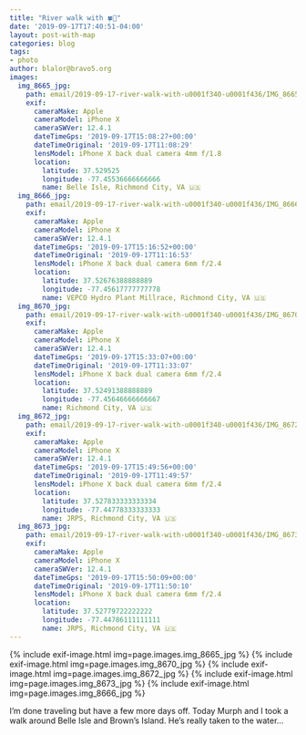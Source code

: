 ```yaml
---
title: "River walk with 🍀🐶"
date: '2019-09-17T17:40:51-04:00'
layout: post-with-map
categories: blog
tags:
- photo
author: blalor@bravo5.org
images:
  img_8665_jpg:
    path: email/2019-09-17-river-walk-with-u0001f340-u0001f436/IMG_8665.jpg
    exif:
      cameraMake: Apple
      cameraModel: iPhone X
      cameraSWVer: 12.4.1
      dateTimeGps: '2019-09-17T15:08:27+00:00'
      dateTimeOriginal: '2019-09-17T11:08:29'
      lensModel: iPhone X back dual camera 4mm f/1.8
      location:
        latitude: 37.529525
        longitude: -77.45536666666666
        name: Belle Isle, Richmond City, VA 🇺🇸
  img_8666_jpg:
    path: email/2019-09-17-river-walk-with-u0001f340-u0001f436/IMG_8666.jpg
    exif:
      cameraMake: Apple
      cameraModel: iPhone X
      cameraSWVer: 12.4.1
      dateTimeGps: '2019-09-17T15:16:52+00:00'
      dateTimeOriginal: '2019-09-17T11:16:53'
      lensModel: iPhone X back dual camera 6mm f/2.4
      location:
        latitude: 37.52676388888889
        longitude: -77.45617777777778
        name: VEPCO Hydro Plant Millrace, Richmond City, VA 🇺🇸
  img_8670_jpg:
    path: email/2019-09-17-river-walk-with-u0001f340-u0001f436/IMG_8670.jpg
    exif:
      cameraMake: Apple
      cameraModel: iPhone X
      cameraSWVer: 12.4.1
      dateTimeGps: '2019-09-17T15:33:07+00:00'
      dateTimeOriginal: '2019-09-17T11:33:07'
      lensModel: iPhone X back dual camera 6mm f/2.4
      location:
        latitude: 37.52491388888889
        longitude: -77.45646666666667
        name: Richmond City, VA 🇺🇸
  img_8672_jpg:
    path: email/2019-09-17-river-walk-with-u0001f340-u0001f436/IMG_8672.jpg
    exif:
      cameraMake: Apple
      cameraModel: iPhone X
      cameraSWVer: 12.4.1
      dateTimeGps: '2019-09-17T15:49:56+00:00'
      dateTimeOriginal: '2019-09-17T11:49:57'
      lensModel: iPhone X back dual camera 6mm f/2.4
      location:
        latitude: 37.527833333333334
        longitude: -77.44778333333333
        name: JRPS, Richmond City, VA 🇺🇸
  img_8673_jpg:
    path: email/2019-09-17-river-walk-with-u0001f340-u0001f436/IMG_8673.jpg
    exif:
      cameraMake: Apple
      cameraModel: iPhone X
      cameraSWVer: 12.4.1
      dateTimeGps: '2019-09-17T15:50:09+00:00'
      dateTimeOriginal: '2019-09-17T11:50:10'
      lensModel: iPhone X back dual camera 6mm f/2.4
      location:
        latitude: 37.52779722222222
        longitude: -77.44786111111111
        name: JRPS, Richmond City, VA 🇺🇸
---
```


{% include exif-image.html img=page.images.img_8665_jpg %}
{% include exif-image.html img=page.images.img_8670_jpg %}
{% include exif-image.html img=page.images.img_8672_jpg %}
{% include exif-image.html img=page.images.img_8673_jpg %}
{% include exif-image.html img=page.images.img_8666_jpg %}

I’m done traveling but have a few more days off. Today Murph and I took a walk around Belle Isle and Brown’s Island. He’s really taken to the water…
















